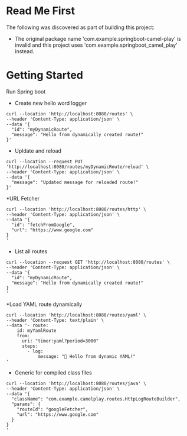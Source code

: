 # Read Me First
The following was discovered as part of building this project:

* The original package name 'com.example.springboot-camel-play' is invalid and this project uses 'com.example.springboot_camel_play' instead.

# Getting Started

Run Spring boot

* Create new hello word logger
```
curl --location 'http://localhost:8080/routes' \
--header 'Content-Type: application/json' \
--data '{
  "id": "myDynamicRoute",
  "message": "Hello from dynamically created route!"
}'
```
* Upldate and reload
```
curl --location --request PUT 'http://localhost:8080/routes/myDynamicRoute/reload' \
--header 'Content-Type: application/json' \
--data '{
  "message": "Updated message for reloaded route!"
}'
```
*URL Fetcher
```
curl --location 'http://localhost:8080/routes/http' \
--header 'Content-Type: application/json' \
--data '{
  "id": "fetchFromGoogle",
  "url": "https://www.google.com"
}
'
```
* List all routes
```
curl --location --request GET 'http://localhost:8080/routes' \
--header 'Content-Type: application/json' \
--data '{
  "id": "myDynamicRoute",
  "message": "Hello from dynamically created route!"
}
'
```

*Load YAML route dynamically
```
curl --location 'http://localhost:8080/routes/yaml' \
--header 'Content-Type: text/plain' \
--data '- route:
    id: myYamlRoute
    from:
      uri: "timer:yaml?period=3000"
      steps:
        - log:
            message: "🚀 Hello from dynamic YAML!"
'
```
* Generic for compiled class files
```
curl --location 'http://localhost:8080/routes/java' \
--header 'Content-Type: application/json' \
--data '{
  "className": "com.example.camelplay.routes.HttpLogRouteBuilder",
  "params": {
    "routeId": "googleFetcher",
    "url": "https://www.google.com"
  }
}
'

```